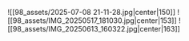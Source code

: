 ![[98_assets/2025-07-08 21-11-28.jpg|center|150]]  ![[98_assets/IMG_20250517_181030.jpg|center|153]] 
 ![[98_assets/IMG_20250613_160322.jpg|center|163]]

